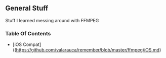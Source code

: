 General Stuff
---

Stuff I learned messing around with FFMPEG

### Table Of Contents

* [iOS Compat]((https://github.com/valarauca/remember/blob/master/ffmpeg/iOS.md)
